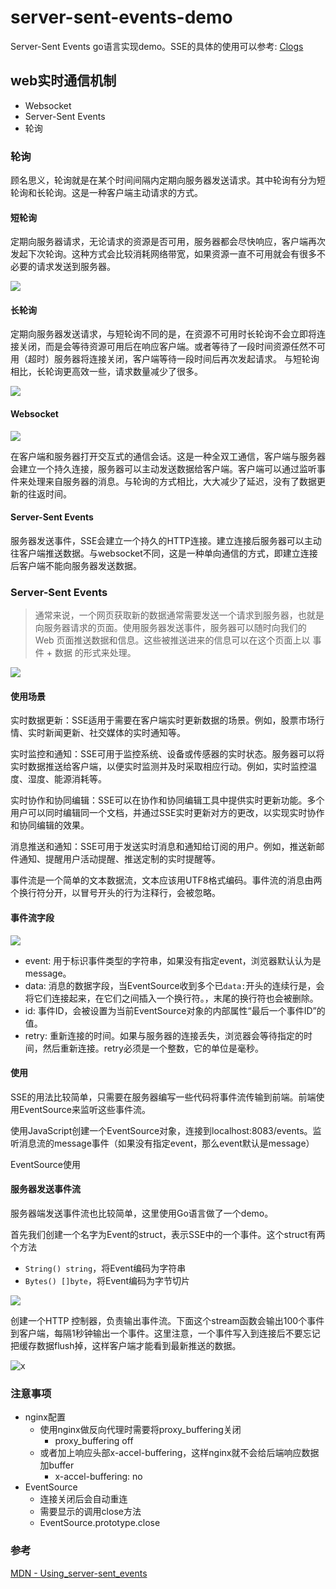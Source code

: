 # server-sent-events-demo

Server-Sent Events go语言实现demo。SSE的具体的使用可以参考: [Clogs](https://github.com/raojinlin/clogs)

## web实时通信机制

* Websocket
* Server-Sent Events
* 轮询

### 轮询

顾名思义，轮询就是在某个时间间隔内定期向服务器发送请求。其中轮询有分为短轮询和长轮询。这是一种客户端主动请求的方式。

#### 短轮询

定期向服务器请求，无论请求的资源是否可用，服务器都会尽快响应，客户端再次发起下次轮询。这种方式会比较消耗网络带宽，如果资源一直不可用就会有很多不必要的请求发送到服务器。

![](https://article.biliimg.com/bfs/article/04d62b2b38b5f447d1eeb20110cc4111dad8cc86.png)


#### 长轮询
定期向服务器发送请求，与短轮询不同的是，在资源不可用时长轮询不会立即将连接关闭，而是会等待资源可用后在响应客户端。或者等待了一段时间资源任然不可用（超时）服务器将连接关闭，客户端等待一段时间后再次发起请求。
与短轮询相比，长轮询更高效一些，请求数量减少了很多。

![](https://article.biliimg.com/bfs/article/3c6811555f7109596b6d4e205360d7c6bf8eb67c.png)

#### Websocket

![](https://article.biliimg.com/bfs/article/3c6811555f7109596b6d4e205360d7c6bf8eb67c.png)

在客户端和服务器打开交互式的通信会话。这是一种全双工通信，客户端与服务器会建立一个持久连接，服务器可以主动发送数据给客户端。客户端可以通过监听事件来处理来自服务器的消息。与轮询的方式相比，大大减少了延迟，没有了数据更新的往返时间。

#### Server-Sent Events

服务器发送事件，SSE会建立一个持久的HTTP连接。建立连接后服务器可以主动往客户端推送数据。与websocket不同，这是一种单向通信的方式，即建立连接后客户端不能向服务器发送数据。

### Server-Sent Events
> 通常来说，一个网页获取新的数据通常需要发送一个请求到服务器，也就是向服务器请求的页面。使用服务器发送事件，服务器可以随时向我们的 Web 页面推送数据和信息。这些被推送进来的信息可以在这个页面上以 事件 + 数据 的形式来处理。

![](https://article.biliimg.com/bfs/article/e34404062b6adc3355411ed2a1610052640b3694.png)

#### 使用场景

实时数据更新：SSE适用于需要在客户端实时更新数据的场景。例如，股票市场行情、实时新闻更新、社交媒体的实时通知等。

实时监控和通知：SSE可用于监控系统、设备或传感器的实时状态。服务器可以将实时数据推送给客户端，以便实时监测并及时采取相应行动。例如，实时监控温度、湿度、能源消耗等。

实时协作和协同编辑：SSE可以在协作和协同编辑工具中提供实时更新功能。多个用户可以同时编辑同一个文档，并通过SSE实时更新对方的更改，以实现实时协作和协同编辑的效果。

消息推送和通知：SSE可用于发送实时消息和通知给订阅的用户。例如，推送新邮件通知、提醒用户活动提醒、推送定制的实时提醒等。

事件流是一个简单的文本数据流，文本应该用UTF8格式编码。事件流的消息由两个换行符分开，以冒号开头的行为注释行，会被忽略。

#### 事件流字段

![](https://article.biliimg.com/bfs/article/a566e50b0051cd78a28c3ec641865d54231214f4.png)

* event: 用于标识事件类型的字符串，如果没有指定event，浏览器默认认为是message。
* data: 消息的数据字段，当EventSource收到多个已```data:```开头的连续行是，会将它们连接起来，在它们之间插入一个换行符。，末尾的换行符也会被删除。
* id: 事件ID，会被设置为当前EventSource对象的内部属性“最后一个事件ID”的值。
* retry: 重新连接的时间。如果与服务器的连接丢失，浏览器会等待指定的时间，然后重新连接。retry必须是一个整数，它的单位是毫秒。

#### 使用

SSE的用法比较简单，只需要在服务器编写一些代码将事件流传输到前端。前端使用EventSource来监听这些事件流。

使用JavaScript创建一个EventSource对象，连接到localhost:8083/events。监听消息流的message事件（如果没有指定event，那么event默认是message）

EventSource使用


#### 服务器发送事件流

服务器端发送事件流也比较简单，这里使用Go语言做了一个demo。

首先我们创建一个名字为Event的struct，表示SSE中的一个事件。这个struct有两个方法

* `String() string`，将Event编码为字符串
* `Bytes() []byte`，将Event编码为字节切片

![](https://article.biliimg.com/bfs/article/b371e1ed17e63916d4862fd239667cfb2d8f93a2.png)

创建一个HTTP 控制器，负责输出事件流。下面这个stream函数会输出100个事件到客户端，每隔1秒钟输出一个事件。这里注意，一个事件写入到连接后不要忘记把缓存数据flush掉，这样客户端才能看到最新推送的数据。


![x](https://article.biliimg.com/bfs/article/64ceff601c636f4426809085c6f150a5b0d1a4cb.png)


### 注意事项
* nginx配置
  * 使用nginx做反向代理时需要将proxy_buffering关闭
    * proxy_buffering off
  * 或者加上响应头部x-accel-buffering，这样nginx就不会给后端响应数据加buffer
    * x-accel-buffering: no
* EventSource
  * 连接关闭后会自动重连
  * 需要显示的调用close方法
  * EventSource.prototype.close
 


### 参考
[MDN - Using_server-sent_events](https://developer.mozilla.org/zh-CN/docs/Web/API/Server-sent_events/Using_server-sent_events)
